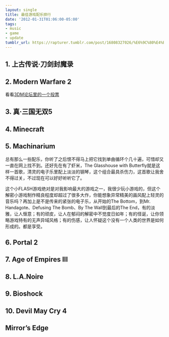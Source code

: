 ```yaml
---
layout: single
title: 最佳游戏配乐排行
date: '2012-01-31T01:06:00-05:00'
tags:
- music
- game
- update
tumblr_url: https://rapturer.tumblr.com/post/16808327026/%E6%9C%80%E4%BD%B3%E6%B8%B8%E6%88%8F%E9%85%8D%E4%B9%90%E6%8E%92%E8%A1%8C
---
```

## 1. 上古传说·刀剑封魔录

## 2. Modern Warfare 2

看看[3DM论坛里的一个投票](http://bbs.3dmgame.com/forum.php?mod=viewthread&tid=2625157)

## 3. 真·三国无双5

## 4. Minecraft

## 5. Machinarium

总有那么一些配乐，你听了之后恨不得马上把它找到单曲循环个几十遍，可惜却又一直在网上找不到。还好先在有了虾米，The Glasshouse with Butterfly就是这样一首歌，清灵的电子乐里配上淡淡的钢琴，这个组合最具杀伤力，这首歌让我舍不得过关，不过现在可以好好听听它了。

这个小FLASH游戏绝对是对我影响最大的游戏之一，我很少玩小游戏的，但这个解密小游戏制作精良程度却超过了很多大作，你能想象异常精美的画风配上轻灵的音乐吗？再加上是不是传来的紧张的电子乐，从开始的The Bottom，到Mr. Handagote、Defusing The Bomb、By The Wall到最后的The End，有的淡雅，让人惬意；有的顽皮，让人在郁闷的解密中不觉度日如年；有的怪诞，让你领略游戏特有的无声异域风格；有的伤感，让人怀疑这个没有一个人类的世界是如何形成的。都是享受。

## 6. Portal 2

## 7. Age of Empires III

## 8. L.A.Noire

## 9. Bioshock

## 10. Devil May Cry 4

## Mirror’s Edge
